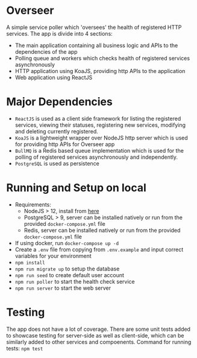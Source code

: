 # Overseer
A simple service poller which 'oversees' the health of registered HTTP services.
The app is divide into 4 sections:
- The main application containing all business logic and APIs to the dependencies of the app
- Polling queue and workers which checks health of registered services asynchronously
- HTTP application using KoaJS, providing http APIs to the application
- Web application using ReactJS


# Major Dependencies

- `ReactJS` is used as a client side framework for listing the registered services, viewing their statuses, registering new services, modifying and deleting currently registered.
- `KoaJS` is a lightweight wrapper over NodeJS http server which is used for providing http APIs for Overseer app
- `BullMQ` is a Redis based queue implementation which is used for the polling of registered services asynchronously and independently.
- `PostgreSQL` is used as persistence


# Running and Setup on local
- Requirements:
    - NodeJS > 12, install from [here](https://nodejs.org/en/download/)
    - PostgreSQL > 9, server can be installed natively or run from the provided `docker-compose.yml` file
    - Redis, server can be installed natively or run from the provided `docker-compose.yml` file
- If using docker, run `docker-compose up -d`
- Create a `.env` file from copying from `.env.example` and input correct variables for your environment
- `npm install`
- `npm run migrate up` to setup the database
- `npm run seed` to create default user account
- `npm run poller` to start the health check service
- `npm run server` to start the web server


# Testing
The app does not have a lot of coverage. There are some unit tests added to showcase testing for server-side as well as client-side, which can be similarly added to other services and compoenents.
Command for running tests: `npm test`
